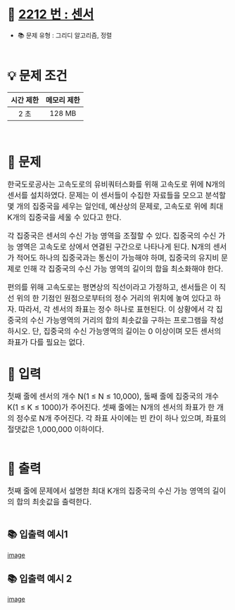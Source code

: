 # 📕 [ 2212 번 : 센서 ](https://www.acmicpc.net/problem/2212)
- 📚 문제 유형 : 그리디 알고리즘, 정렬
  <br/><br/>

# 💡 문제 조건

| 시간 제한 |메모리 제한|
|:-----:|:---:|
|  2 초  |128 MB|
<br/>

# 📕 문제
<div style="font-size: 17px">
한국도로공사는 고속도로의 유비쿼터스화를 위해 고속도로 위에 N개의 센서를 설치하였다. 문제는 이 센서들이 수집한 자료들을 모으고 분석할 몇 개의 집중국을 세우는 일인데, 예산상의 문제로, 고속도로 위에 최대 K개의 집중국을 세울 수 있다고 한다.

각 집중국은 센서의 수신 가능 영역을 조절할 수 있다. 집중국의 수신 가능 영역은 고속도로 상에서 연결된 구간으로 나타나게 된다. N개의 센서가 적어도 하나의 집중국과는 통신이 가능해야 하며, 집중국의 유지비 문제로 인해 각 집중국의 수신 가능 영역의 길이의 합을 최소화해야 한다.

편의를 위해 고속도로는 평면상의 직선이라고 가정하고, 센서들은 이 직선 위의 한 기점인 원점으로부터의 정수 거리의 위치에 놓여 있다고 하자. 따라서, 각 센서의 좌표는 정수 하나로 표현된다. 이 상황에서 각 집중국의 수신 가능영역의 거리의 합의 최솟값을 구하는 프로그램을 작성하시오. 단, 집중국의 수신 가능영역의 길이는 0 이상이며 모든 센서의 좌표가 다를 필요는 없다.</div>
</div>

# 📢 입력
<div style="font-size: 17px">
첫째 줄에 센서의 개수 N(1 ≤ N ≤ 10,000), 둘째 줄에 집중국의 개수 K(1 ≤ K ≤ 1000)가 주어진다. 셋째 줄에는 N개의 센서의 좌표가 한 개의 정수로 N개 주어진다. 각 좌표 사이에는 빈 칸이 하나 있으며, 좌표의 절댓값은 1,000,000 이하이다.</div>
<br/>

# 📢 출력
<div style="font-size: 17px">
첫째 줄에 문제에서 설명한 최대 K개의 집중국의 수신 가능 영역의 길이의 합의 최솟값을 출력한다.
</div>
<br/>

## 📚 입출력 예시1
[image](https://user-images.githubusercontent.com/62202364/159216571-2bdbb949-e82c-45d0-8107-caf221bff0c6.png)
<br/>

## 📚 입출력 예시 2
[image](https://user-images.githubusercontent.com/62202364/159216597-530a1ab2-7429-4e4e-a318-197ccf3e3d71.png)

